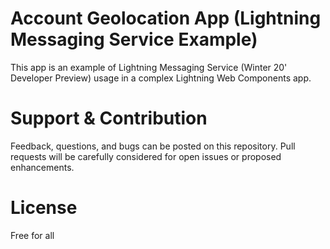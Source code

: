 # Account Geolocation App (Lightning Messaging Service Example)
This app is an example of Lightning Messaging Service (Winter 20' Developer Preview) usage in a complex Lightning Web Components app.

# Support & Contribution
Feedback, questions, and bugs can be posted on this repository. Pull requests will be carefully considered for open issues or proposed enhancements.

# License
Free for all